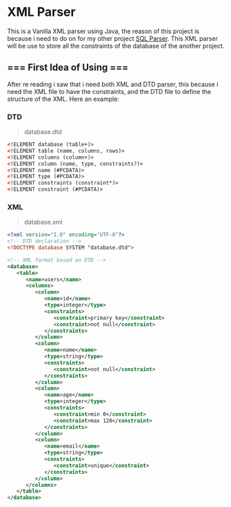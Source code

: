 # XML Parser

This is a Vanilla XML parser using Java, the reason of this project is because i need to do on for my other project [SQL Parser](https://github.com/ricardouriegas/sql_parser). This XML parser will be use to store all the constraints of the database of the another project.

## === First Idea of Using ===

After re reading i saw that i need both XML and DTD parser, this because i need the XML file to have the constraints, and the DTD file to define the structure of the XML. Here an example:

### DTD

> database.dtd

```xml
<!ELEMENT database (table+)>
<!ELEMENT table (name, columns, rows)>
<!ELEMENT columns (column+)>
<!ELEMENT column (name, type, constraints?)>
<!ELEMENT name (#PCDATA)>
<!ELEMENT type (#PCDATA)>
<!ELEMENT constraints (constraint*)>
<!ELEMENT constraint (#PCDATA)>
```

### XML

> database.xml

```xml
<?xml version="1.0" encoding="UTF-8"?>
<!-- DTD declaration -->
<!DOCTYPE database SYSTEM "database.dtd">

<!-- XML format based on DTD -->
<database>
   <table>
      <name>users</name>
      <columns>
         <column>
            <name>id</name>
            <type>integer</type>
            <constraints>
               <constraint>primary key</constraint>
               <constraint>not null</constraint>
            </constraints>
         </column>
         <column>
            <name>name</name>
            <type>string</type>
            <constraints>
               <constraint>not null</constraint>
            </constraints>
         </column>
         <column>
            <name>age</name>
            <type>integer</type>
            <constraints>
               <constraint>min 0</constraint>
               <constraint>max 120</constraint>
            </constraints>
         </column>
         <column>
            <name>email</name>
            <type>string</type>
            <constraints>
               <constraint>unique</constraint>
            </constraints>
         </column>
      </columns>
   </table>
</database>
```
